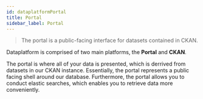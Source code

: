 ```yaml
---
id: dataplatformPortal
title: Portal
sidebar_label: Portal
---
```

> The portal is a public-facing interface for datasets contained in CKAN.

Dataplatform is comprised of two main platforms, the **Portal** and **CKAN**.

The portal is where all of your data is presented, which is derrived from datasets in our CKAN instance. Essentially, the portal represents a public facing shell around our database. Furthermore, the portal allows you to conduct elastic searches, which enables you to retrieve data more conveniently.